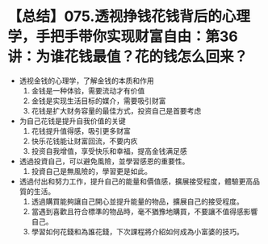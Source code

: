 # 【总结】075.透视挣钱花钱背后的心理学，手把手带你实现财富自由：第36讲：为谁花钱最值？花的钱怎么回来？

-   透视金钱的心理学，了解金钱的本质和作用
    1.  金钱是一种体验，需要流动才有价值
    2.  金钱是实现生活目标的媒介，需要吸引财富
    3.  花钱是扩大财务容量的最佳方式，投资自己是首要考虑
-   为自己花钱是提升自我价值的关键
    1.  花钱提升值得感，吸引更多财富
    2.  快乐花钱能让财富回流，不要内疚
    3.  投资自我增值，享受快乐和幸福，提高金钱满足感
-   透過投資自己，可以避免風險，並學習感恩的重要性。
    1.  投資自己是無風險的，學習更是如此。
-   透過付出和努力工作，提升自己的能量和價值感，擴展接受程度，體驗更高品質的生活。
    1.  透過購買能夠讓自己開心並提升能量的物品，擴展自己的接受程度。
    2.  當遇到喜歡且符合標準的物品時，毫不猶豫地購買，不要讓不值得感影響自己。
    3.  學習如何花錢和為誰花錢，下次課程將介紹如何成為小富婆的技巧。